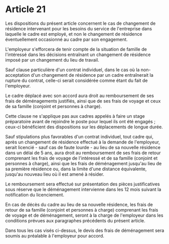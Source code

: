 # Article 21

Les dispositions du présent article concernent le cas de changement de résidence intervenant pour les besoins du service de l'entreprise dans laquelle le cadre est employé, et non le changement de résidence éventuellement occasionné au cadre par son engagement.

L'employeur s'efforcera de tenir compte de la situation de famille de l'intéressé dans les décisions entraînant un changement de résidence imposé par un changement du lieu de travail.

Sauf clause particulière d'un contrat individuel, dans le cas où la non-acceptation d'un changement de résidence par un cadre entraînerait la rupture du contrat, celle-ci serait considérée comme étant du fait de l'employeur.

Le cadre déplacé avec son accord aura droit au remboursement de ses frais de déménagements justifiés, ainsi que de ses frais de voyage et ceux de sa famille (conjoint et personnes à charge).

Cette clause ne s'applique pas aux cadres appelés à faire un stage préparatoire avant de rejoindre le poste pour lequel ils ont été engagés ; ceux-ci bénéficient des dispositions sur les déplacements de longue durée.

Sauf stipulations plus favorables d'un contrat individuel, tout cadre qui, après un changement de résidence effectué à la demande de l'employeur, serait licencié - sauf cas de faute lourde - au lieu de sa nouvelle résidence dans un délai de 5 ans, aura droit au remboursement de ses frais de retour comprenant les frais de voyage de l'intéressé et de sa famille (conjoint et personnes à charge), ainsi que les frais de déménagement jusqu'au lieu de sa première résidence ou, dans la limite d'une distance équivalente, jusqu'au nouveau lieu où il est amené à résider.

Le remboursement sera effectué sur présentation des pièces justificatives sous réserve que le déménagement intervienne dans les 12 mois suivant la notification du licenciement.

En cas de décès du cadre au lieu de sa nouvelle résidence, les frais de retour de sa famille (conjoint et personnes à charge) comprenant les frais de voyage et de déménagement, seront à la charge de l'employeur dans les conditions prévues aux paragraphes précédents du présent article.

Dans tous les cas visés ci-dessus, le devis des frais de déménagement sera soumis au préalable à l'employeur pour accord.

